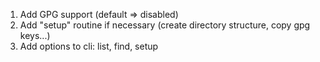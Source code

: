 ﻿1. Add GPG support (default => disabled)
2. Add "setup" routine if necessary (create directory structure, copy gpg keys...)
3. Add options to cli: list, find, setup
